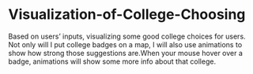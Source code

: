 # Visualization-of-College-Choosing
Based on users’ inputs, visualizing some good college choices for users. Not only will I put college badges on a map, I will also use animations to show how strong those suggestions are.When your mouse hover over a badge, animations will show some more info about that college.
